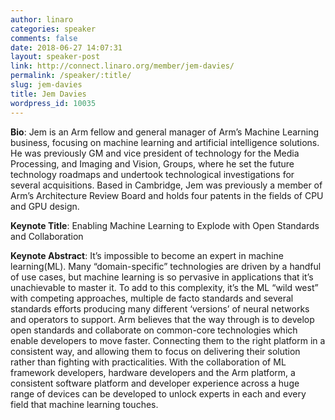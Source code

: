 ```yaml
---
author: linaro
categories: speaker
comments: false
date: 2018-06-27 14:07:31
layout: speaker-post
link: http://connect.linaro.org/member/jem-davies/
permalink: /speaker/:title/
slug: jem-davies
title: Jem Davies
wordpress_id: 10035
---
```


**Bio**: Jem is an Arm fellow and general manager of Arm’s Machine Learning business, focusing on machine learning and artificial intelligence solutions. He was previously GM and vice president of technology for the Media Processing, and Imaging and Vision, Groups, where he set the future technology roadmaps and undertook technological investigations for several acquisitions. Based in Cambridge, Jem was previously a member of Arm’s Architecture Review Board and holds four patents in the fields of CPU and GPU design.




**Keynote Title**: Enabling Machine Learning to Explode with Open Standards and Collaboration


**Keynote Abstract**: It’s impossible to become an expert in machine learning(ML). Many “domain-specific” technologies are driven by a handful of use cases, but machine learning is so pervasive in applications that it’s unachievable to master it. To add to this complexity, it’s the ML “wild west” with competing approaches, multiple de facto standards and several standards efforts producing many different ‘versions’ of neural networks and operators to support. Arm believes that the way through is to develop open standards and collaborate on common-core technologies which enable developers to move faster. Connecting them to the right platform in a consistent way, and allowing them to focus on delivering their solution rather than fighting with practicalities. With the collaboration of ML framework developers, hardware developers and the Arm platform, a consistent software platform and developer experience across a huge range of devices can be developed to unlock experts in each and every field that machine learning touches.